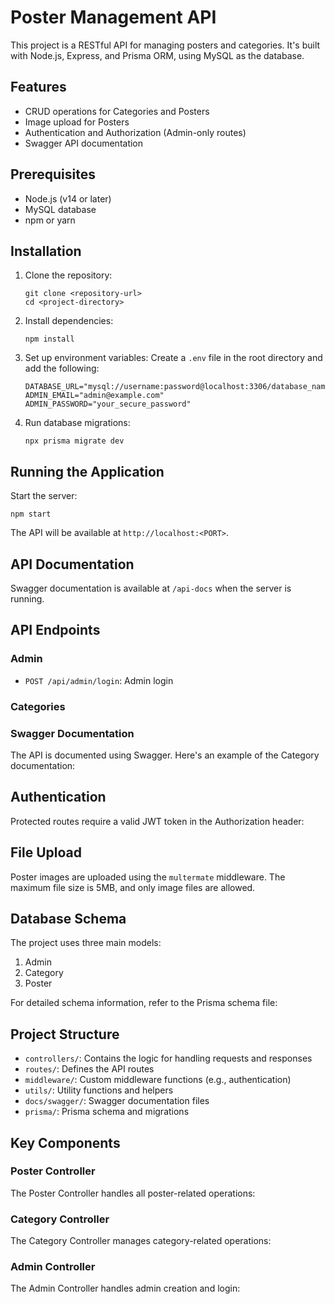 # Poster Management API

This project is a RESTful API for managing posters and categories. It's built with Node.js, Express, and Prisma ORM, using MySQL as the database.

## Features

- CRUD operations for Categories and Posters
- Image upload for Posters
- Authentication and Authorization (Admin-only routes)
- Swagger API documentation

## Prerequisites

- Node.js (v14 or later)
- MySQL database
- npm or yarn

## Installation

1. Clone the repository:

   ```
   git clone <repository-url>
   cd <project-directory>
   ```

2. Install dependencies:

   ```
   npm install
   ```

3. Set up environment variables:
   Create a `.env` file in the root directory and add the following:

   ```
   DATABASE_URL="mysql://username:password@localhost:3306/database_name"
   ADMIN_EMAIL="admin@example.com"
   ADMIN_PASSWORD="your_secure_password"
   ```

4. Run database migrations:
   ```
   npx prisma migrate dev
   ```

## Running the Application

Start the server:

```
npm start
```

The API will be available at `http://localhost:<PORT>`.

## API Documentation

Swagger documentation is available at `/api-docs` when the server is running.

## API Endpoints

### Admin

- `POST /api/admin/login`: Admin login

### Categories

### Swagger Documentation

The API is documented using Swagger. Here's an example of the Category documentation:

## Authentication

Protected routes require a valid JWT token in the Authorization header:

## File Upload

Poster images are uploaded using the `multermate` middleware. The maximum file size is 5MB, and only image files are allowed.

## Database Schema

The project uses three main models:

1. Admin
2. Category
3. Poster

For detailed schema information, refer to the Prisma schema file:

## Project Structure

- `controllers/`: Contains the logic for handling requests and responses
- `routes/`: Defines the API routes
- `middleware/`: Custom middleware functions (e.g., authentication)
- `utils/`: Utility functions and helpers
- `docs/swagger/`: Swagger documentation files
- `prisma/`: Prisma schema and migrations

## Key Components

### Poster Controller

The Poster Controller handles all poster-related operations:

### Category Controller

The Category Controller manages category-related operations:

### Admin Controller

The Admin Controller handles admin creation and login:
